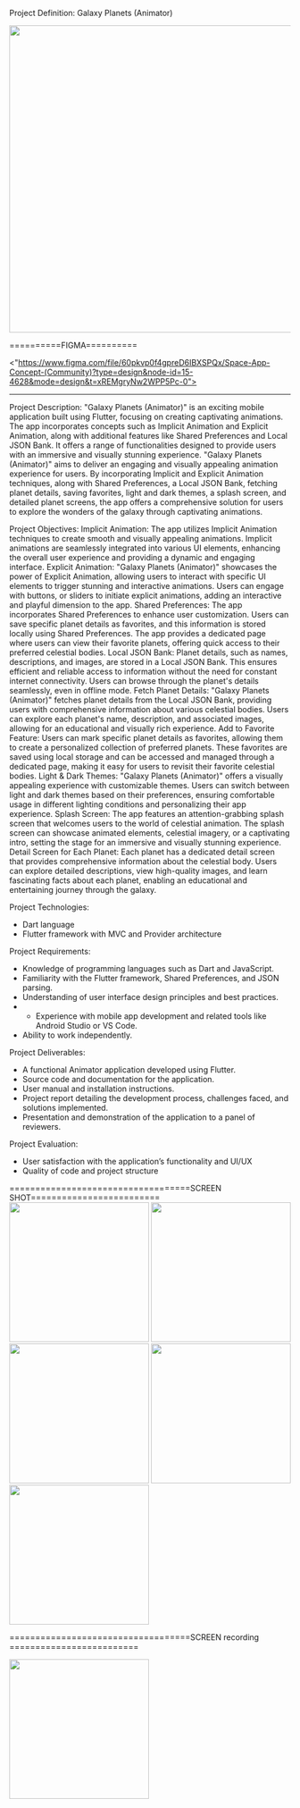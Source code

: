 Project Definition: Galaxy Planets (Animator)





<img src="https://github.com/vrundpadariya/animator/assets/133338321/a0ade533-c0f6-4eee-9625-8cb2351e09df" width="550">




==========FIGMA==========

<"https://www.figma.com/file/60pkvp0f4gpreD6IBXSPQx/Space-App-Concept-(Community)?type=design&node-id=15-4628&mode=design&t=xREMgryNw2WPP5Pc-0">

----


Project Description:
"Galaxy Planets (Animator)" is an exciting mobile application built using Flutter, focusing on
creating captivating animations. The app incorporates concepts such as Implicit Animation and
Explicit Animation, along with additional features like Shared Preferences and Local JSON
Bank. It offers a range of functionalities designed to provide users with an immersive and
visually stunning experience.
"Galaxy Planets (Animator)" aims to deliver an engaging and visually appealing animation
experience for users. By incorporating Implicit and Explicit Animation techniques, along with
Shared Preferences, a Local JSON Bank, fetching planet details, saving favorites, light and dark
themes, a splash screen, and detailed planet screens, the app offers a comprehensive solution for
users to explore the wonders of the galaxy through captivating animations.

Project Objectives:
Implicit Animation: The app utilizes Implicit Animation techniques to create smooth and
visually appealing animations. Implicit animations are seamlessly integrated into various UI
elements, enhancing the overall user experience and providing a dynamic and engaging interface.
Explicit Animation: "Galaxy Planets (Animator)" showcases the power of Explicit Animation,
allowing users to interact with specific UI elements to trigger stunning and interactive
animations. Users can engage with buttons, or sliders to initiate explicit animations, adding an
interactive and playful dimension to the app.
Shared Preferences: The app incorporates Shared Preferences to enhance user customization.
Users can save specific planet details as favorites, and this information is stored locally using
Shared Preferences. The app provides a dedicated page where users can view their favorite
planets, offering quick access to their preferred celestial bodies.
Local JSON Bank: Planet details, such as names, descriptions, and images, are stored in a Local
JSON Bank. This ensures efficient and reliable access to information without the need for
constant internet connectivity. Users can browse through the planet's details seamlessly, even in
offline mode.
Fetch Planet Details: "Galaxy Planets (Animator)" fetches planet details from the Local JSON
Bank, providing users with comprehensive information about various celestial bodies. Users can
explore each planet's name, description, and associated images, allowing for an educational and
visually rich experience.
Add to Favorite Feature: Users can mark specific planet details as favorites, allowing them to
create a personalized collection of preferred planets. These favorites are saved using local
storage and can be accessed and managed through a dedicated page, making it easy for users to
revisit their favorite celestial bodies.
Light & Dark Themes: "Galaxy Planets (Animator)" offers a visually appealing experience
with customizable themes. Users can switch between light and dark themes based on their
preferences, ensuring comfortable usage in different lighting conditions and personalizing their
app experience.
Splash Screen: The app features an attention-grabbing splash screen that welcomes users to the
world of celestial animation. The splash screen can showcase animated elements, celestial
imagery, or a captivating intro, setting the stage for an immersive and visually stunning
experience.
Detail Screen for Each Planet: Each planet has a dedicated detail screen that provides
comprehensive information about the celestial body. Users can explore detailed descriptions,
view high-quality images, and learn fascinating facts about each planet, enabling an educational
and entertaining journey through the galaxy.

Project Technologies:
- Dart language
- Flutter framework with MVC and Provider architecture

Project Requirements:
- Knowledge of programming languages such as Dart and JavaScript.
- Familiarity with the Flutter framework, Shared Preferences, and JSON parsing.
- Understanding of user interface design principles and best practices.
- - Experience with mobile app development and related tools like Android Studio or VS Code.
- Ability to work independently.

Project Deliverables:
- A functional Animator application developed using Flutter.
- Source code and documentation for the application.
- User manual and installation instructions.
- Project report detailing the development process, challenges faced, and solutions implemented.
- Presentation and demonstration of the application to a panel of reviewers.

Project Evaluation:
- User satisfaction with the application’s functionality and UI/UX
- Quality of code and project structure


===================================SCREEN SHOT=========================
<img src="https://github.com/vrundpadariya/animator/assets/133338321/d5da589b-e2c0-4a85-9c8c-bc510198fd96" width="250">
<img src="https://github.com/vrundpadariya/animator/assets/133338321/a06e9ec5-6c7d-4e1d-bbcd-16d8fe99b64b" width="250">
<img src="https://github.com/vrundpadariya/animator/assets/133338321/74b25a56-aab4-41b0-8946-9c56abde2d39" width="250">
<img src="https://github.com/vrundpadariya/animator/assets/133338321/a35f06e3-3a7e-400b-8a05-0a7e3785bb26" width="250">
<img src="https://github.com/vrundpadariya/animator/assets/133338321/317ba9dc-1199-48a1-b1dd-d5b3a9aa7f57" width="250">


===================================SCREEN recording =========================

<img src="https://github.com/vrundpadariya/animator/assets/133338321/57b0a2ac-1a72-4617-8ba1-a2bd66a62eb9" width="250">




